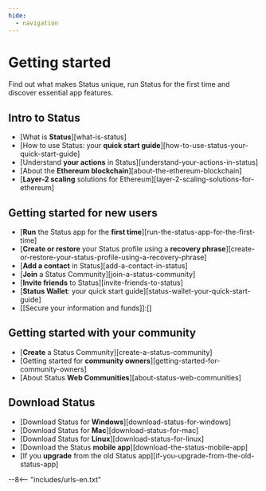 ```yaml
---
hide:
  - navigation
---
```


# Getting started

Find out what makes Status unique, run Status for the first time and discover essential app features.

## Intro to Status

- [What is **Status**][what-is-status]
- [How to use Status: your **quick start guide**][how-to-use-status-your-quick-start-guide]
- [Understand **your actions** in Status][understand-your-actions-in-status]
- [About the **Ethereum blockchain**][about-the-ethereum-blockchain]
- [**Layer-2 scaling** solutions for Ethereum][layer-2-scaling-solutions-for-ethereum]

## Getting started for new users

- [**Run** the Status app for the **first time**][run-the-status-app-for-the-first-time]
- [**Create or restore** your Status profile using a **recovery phrase**][create-or-restore-your-status-profile-using-a-recovery-phrase]
- [**Add a contact** in Status][add-a-contact-in-status]
- [**Join** a Status Community][join-a-status-community]
- [**Invite friends** to Status][invite-friends-to-status]
- [**Status Wallet**: your quick start guide][status-wallet-your-quick-start-guide]
- [[Secure your information and funds]]:[]

## Getting started with your community

- [**Create** a Status Community][create-a-status-community]
- [Getting started for **community owners**][getting-started-for-community-owners]
- [About Status **Web Communities**][about-status-web-communities]

## Download Status

- [Download Status for **Windows**][download-status-for-windows]
- [Download Status for **Mac**][download-status-for-mac]
- [Download Status for **Linux**][download-status-for-linux]
- [Download the Status **mobile app**][download-the-status-mobile-app]
- [If you **upgrade** from the old Status app][if-you-upgrade-from-the-old-status-app]

--8<-- "includes/urls-en.txt"
